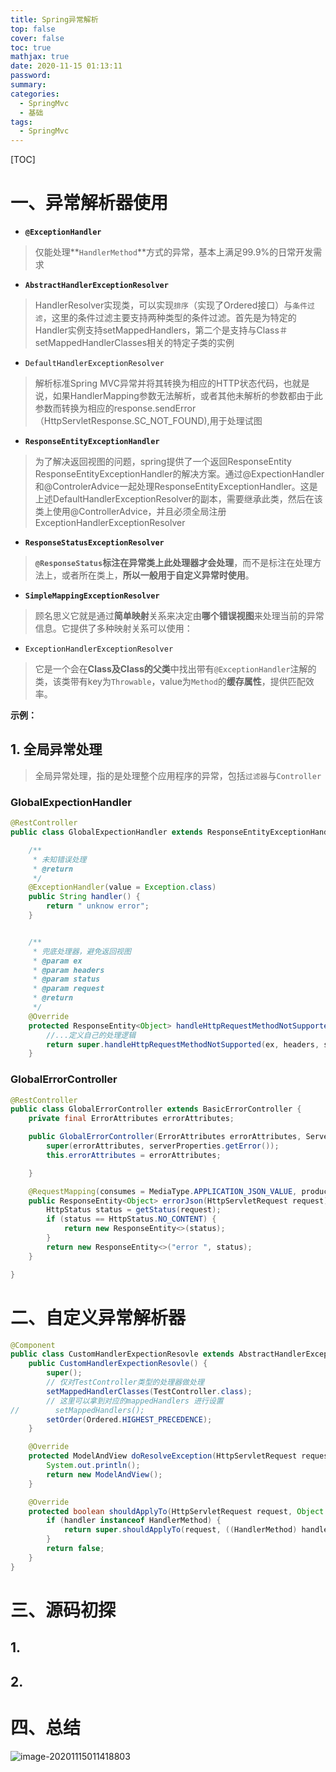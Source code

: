 ```yaml
---
title: Spring异常解析
top: false
cover: false
toc: true
mathjax: true
date: 2020-11-15 01:13:11
password:
summary:
categories:
  - SpringMvc
  - 基础
tags:
  - SpringMvc
---
```

[TOC]

# 一、异常解析器使用

* **`@ExceptionHandler`**

> 仅能处理**`HandlerMethod`**方式的异常，基本上满足99.9%的日常开发需求

*  **`AbstractHandlerExceptionResolver`**

> HandlerResolver实现类，可以实现`排序`（实现了Ordered接口）与`条件过滤`，这里的条件过滤主要支持两种类型的条件过滤。首先是为特定的Handler实例支持setMappedHandlers，第二个是支持与Class＃setMappedHandlerClasses相关的特定子类的实例

* `DefaultHandlerExceptionResolver`

> 解析标准Spring MVC异常并将其转换为相应的HTTP状态代码，也就是说，如果HandlerMapping参数无法解析，或者其他未解析的参数都由于此参数而转换为相应的response.sendError（HttpServletResponse.SC_NOT_FOUND),用于处理试图

* **`ResponseEntityExceptionHandler`**

> 为了解决返回视图的问题，spring提供了一个返回ResponseEntity ResponseEntityExceptionHandler的解决方案。通过@ExpectionHandler和@ControlerAdvice一起处理ResponseEntityExceptionHandler。这是上述DefaultHandlerExceptionResolver的副本，需要继承此类，然后在该类上使用@ControllerAdvice，并且必须全局注册ExceptionHandlerExceptionResolver

*  **`ResponseStatusExceptionResolver`**

> **`@ResponseStatus`标注在异常类上此处理器才会处理**，而不是标注在处理方法上，或者所在类上，**所以一般用于自定义异常时使用**。

*  **`SimpleMappingExceptionResolver`**

> 顾名思义它就是通过**简单映射**关系来决定由**哪个错误视图**来处理当前的异常信息。它提供了多种映射关系可以使用：

* `ExceptionHandlerExceptionResolver`

> 它是一个会在**Class及Class的父类**中找出带有`@ExceptionHandler`注解的类，该类带有key为`Throwable`，value为`Method`的**缓存属性**，提供匹配效率。

**示例：**

## 1. 全局异常处理

> 全局异常处理，指的是处理整个应用程序的异常，包括`过滤器`与`Controller`

### GlobalExpectionHandler

```java
@RestController
public class GlobalExpectionHandler extends ResponseEntityExceptionHandler {

    /**
     * 未知错误处理
     * @return
     */
    @ExceptionHandler(value = Exception.class)
    public String handler() {
        return " unknow error";
    }


    /**
     * 兜底处理器，避免返回视图
     * @param ex
     * @param headers
     * @param status
     * @param request
     * @return
     */
    @Override
    protected ResponseEntity<Object> handleHttpRequestMethodNotSupported(HttpRequestMethodNotSupportedException ex, HttpHeaders headers, HttpStatus status, WebRequest request) {
        //...定义自己的处理逻辑
        return super.handleHttpRequestMethodNotSupported(ex, headers, status, request);
    }
```

### GlobalErrorController

```java
@RestController
public class GlobalErrorController extends BasicErrorController {
    private final ErrorAttributes errorAttributes;

    public GlobalErrorController(ErrorAttributes errorAttributes, ServerProperties serverProperties) {
        super(errorAttributes, serverProperties.getError());
        this.errorAttributes = errorAttributes;

    }

    @RequestMapping(consumes = MediaType.APPLICATION_JSON_VALUE, produces = MediaType.APPLICATION_JSON_VALUE)
    public ResponseEntity<Object> errorJson(HttpServletRequest request) {
        HttpStatus status = getStatus(request);
        if (status == HttpStatus.NO_CONTENT) {
            return new ResponseEntity<>(status);
        }
        return new ResponseEntity<>("error ", status);
    }

}
```

# 二、自定义异常解析器

```java
@Component
public class CustomHandlerExpectionResovle extends AbstractHandlerExceptionResolver {
    public CustomHandlerExpectionResovle() {
        super();
        // 仅对TestController类型的处理器做处理
        setMappedHandlerClasses(TestController.class);
        // 这里可以拿到对应的mappedHandlers 进行设置
//        setMappedHandlers();
        setOrder(Ordered.HIGHEST_PRECEDENCE);
    }

    @Override
    protected ModelAndView doResolveException(HttpServletRequest request, HttpServletResponse response, Object handler, Exception ex) {
        System.out.println();
        return new ModelAndView();
    }

    @Override
    protected boolean shouldApplyTo(HttpServletRequest request, Object handler) {
        if (handler instanceof HandlerMethod) {
            return super.shouldApplyTo(request, ((HandlerMethod) handler).getBean());
        }
        return false;
    }
}
```





# 三、源码初探

## 1.

## 2.

# 四、总结

![image-20201115011418803](image-20201115011418803.png)

